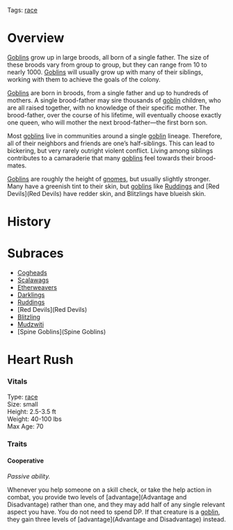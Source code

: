 Tags: [race](Races)

# Overview

[Goblins](Goblins) grow up in large broods, all born of a single father. The size of these broods vary from group to group, but they can range from 10 to nearly 1000. [Goblins](Goblins) will usually grow up with many of their siblings, working with them to achieve the goals of the colony. 

[Goblins](Goblins) are born in broods, from a single father and up to hundreds of mothers. A single brood-father may sire thousands of [goblin](Goblins) children, who are all raised together, with no knowledge of their specific mother. The brood-father, over the course of his lifetime, will eventually choose exactly one queen, who will mother the next brood-father—the first born son.

Most [goblins](Goblins) live in communities around a single [goblin](Goblins) lineage. Therefore, all of their neighbors and friends are one’s half-siblings. This can lead to bickering, but very rarely outright violent conflict. Living among siblings contributes to a camaraderie that many [goblins](Goblins) feel towards their brood-mates.

[Goblins](Goblins) are roughly the height of [gnomes](Gnomes), but usually slightly stronger. Many have a greenish tint to their skin, but [goblins](Goblins) like [Ruddings](Ruddings) and [Red Devils](Red Devils) have redder skin, and Blitzlings have blueish skin. 

# History

# Subraces
- [Cogheads](Cogheads)
- [Scalawags](Scalawags)
- [Etherweavers](Etherweavers)
- [Darklings](Darklings)
- [Ruddings](Ruddings)
- [Red Devils](Red Devils)
- [Blitzling](Blitzling)
- [Mudzwiti](Mudzwiti)
- [Spine Goblins](Spine Goblins)

# Heart Rush

### Vitals
Type: [race](Races)  
Size: small  
Height: 2.5-3.5 ft  
Weight: 40-100 lbs  
Max Age: 70  

### Traits

#### Cooperative
*Passive ability.*

Whenever you help someone on a skill check, or take the help action in combat, you provide two levels of [advantage](Advantage and Disadvantage) rather than one, and they may add half of any single relevant aspect you have. You do not need to spend DP. If that creature is a [goblin](Goblins), they gain three levels of [advantage](Advantage and Disadvantage) instead. 

